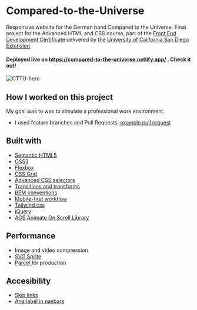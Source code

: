 # Compared-to-the-Universe 
Responsive website for the German band Compared to the Universe. Final project for the Advanced HTML and CSS course, part of the <a href="https://extension.ucsd.edu/courses-and-programs/front-end-development"> Front End Development Certificate </a> delivered by <a href="https://ucsd.edu/"> the University of California San Diego Extension </a>

#### Deployed live on <a href="https://compared-to-the-universe.netlify.app/"> https://compared-to-the-universe.netlify.app/</a> . Check it out!

![CTTU-hero](https://user-images.githubusercontent.com/84801660/144888207-e10d98ac-cd37-4d26-b140-17759c7d5b8b.JPG)

## How I worked on this project 
My goal was to was to simulate a professional work environment.

- I used feature branches and Pull Requests: <a href="https://github.com/JimeBlue/Compared-to-the-Universe/tree/f5f3ab69cc99ff677e48d593e364ab0c7084fe37"> example pull request </a>

## 	Built with

- <a href="https://github.com/JimeBlue/Compared-to-the-Universe/blob/756054298d02338e6a740de010e477c7b862d0a4/common/footer.html#L13-L30"> Semantic HTML5  </a>
- <a href="https://github.com/JimeBlue/Compared-to-the-Universe/blob/756054298d02338e6a740de010e477c7b862d0a4/css/style.css#L96-L104"> CSS3 </a>
- <a href="https://github.com/JimeBlue/Compared-to-the-Universe/blob/master/index.html#L299-L302"> Flexbox  </a>
- <a href="https://github.com/JimeBlue/Compared-to-the-Universe/blob/756054298d02338e6a740de010e477c7b862d0a4/index.html#L197"> CSS Grid </a>
- <a href="https://github.com/JimeBlue/Compared-to-the-Universe/blob/master/common/navbar.html#L147"> Advanced CSS selectors </a>
- <a href="https://github.com/JimeBlue/Compared-to-the-Universe/blob/master/css/style.css#L47-L50"> Transitions and transforms </a>
- <a href="https://github.com/JimeBlue/Compared-to-the-Universe/blob/master/css/style.css#L83-L88"> BEM conventions </a>
- <a href="https://github.com/JimeBlue/Compared-to-the-Universe/blob/756054298d02338e6a740de010e477c7b862d0a4/index.html#L180-L184"> Mobile-first workflow  </a>
- <a href="https://github.com/JimeBlue/Compared-to-the-Universe/blob/fa8914277e7ef0c1c130f1cdf139772664e3521a/index.html#L34"> Tailwind css </a>
- <a href="https://github.com/JimeBlue/Compared-to-the-Universe/blob/756054298d02338e6a740de010e477c7b862d0a4/js/main.js#L1-L6"> jQuery </a>
- <a href="https://github.com/JimeBlue/Compared-to-the-Universe/blob/756054298d02338e6a740de010e477c7b862d0a4/index.html#L272"> AOS Animate On Scroll Library </a>


## 	Performance

- Image and video compression
- <a href="https://github.com/JimeBlue/Compared-to-the-Universe/blob/756054298d02338e6a740de010e477c7b862d0a4/common/footer.html#L59"> SVG Sprite </a>
- <a href="https://parceljs.org/features/production/"> Parcel </a> for production 

## 	Accesibility

- <a href="https://github.com/JimeBlue/Compared-to-the-Universe/blob/756054298d02338e6a740de010e477c7b862d0a4/common/navbar.html#L58-L84"> Skip links   </a>
- <a href="https://github.com/JimeBlue/Compared-to-the-Universe/blob/756054298d02338e6a740de010e477c7b862d0a4/common/footer.html#L14"> Aria label in navbars  </a>
